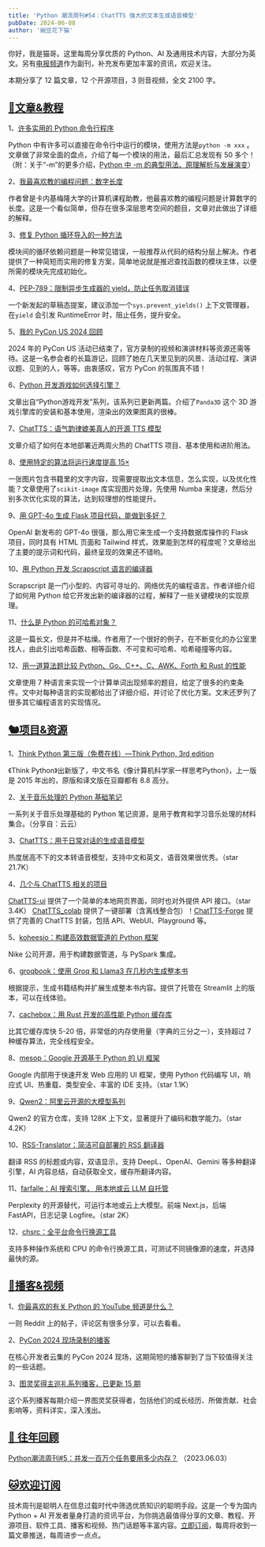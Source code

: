 ```yaml
---
title: 'Python 潮流周刊#54：ChatTTS 强大的文本生成语音模型'
pubDate: 2024-06-08
author: '豌豆花下猫'
---
```


你好，我是猫哥。这里每周分享优质的 Python、AI 及通用技术内容，大部分为英文。另有[电报频道](https://%2A%2Apythontrendingweekly/)作为副刊，补充发布更加丰富的资讯，欢迎关注。

本期分享了 12 篇文章，12 个开源项目，3 则音视频，全文  2100 字。

## [🦄文章&教程](https://xiaobot.net/p/python_weekly)

1、[许多实用的 Python 命令行程序](https://www.pythonmorsels.com/cli-tools/)

Python 中有许多可以直接在命令行中运行的模块，使用方法是`python -m xxx` 。文章做了非常全面的盘点，介绍了每一个模块的用法，最后汇总发现有 50 多个！（附：关于“-m”的更多介绍，[Python 中 -m 的典型用法、原理解析与发展演变](https://pythoncat.top/posts/2019-11-10-m)）

2、[我最喜欢教的编程问题：数字长度](https://jstrieb.github.io/posts/digit-length/)

作者曾是卡内基梅隆大学的计算机课程助教，他最喜欢教的编程问题是计算数字的长度。这是一个看似简单，但存在很多深层思考空间的题目，文章对此做出了详细的解释。

3、[修复 Python 循环导入的一种方法](https://nedbatchelder.com/blog/202405/one_way_to_fix_python_circular_imports.html)

模块间的循环依赖问题是一种常见错误，一般推荐从代码的结构分层上解决。作者提供了一种简短而实用的修复方案，简单地说就是推迟查找函数的模块主体，以便所需的模块先完成初始化。

4、[PEP-789：限制异步生成器的 yield，防止任务取消错误](https://peps.python.org/pep-0789/)

一个新发起的草稿态提案，建议添加一个`sys.prevent_yields()` 上下文管理器，在`yield` 会引发 RuntimeError 时，阻止任务，提升安全。

5、[我的 PyCon US 2024 回顾](https://katherinemichel.github.io/portfolio/pycon-us-2024-recap.html)

2024 年的 PyCon US 活动已结束了，官方录制的视频和演讲材料等资源还需等待。这是一名参会者的长篇游记，回顾了她在几天里见到的风景、活动过程、演讲议题、见到的人，等等。由衷感叹，官方 PyCon 的氛围真不错！

6、[Python 开发游戏如何选择引擎？](https://techartlife.com/gamedev/py-game/panda3d-engine-introduction)

文章出自“Python游戏开发”系列，该系列已更新两篇。介绍了`Panda3D` 这个 3D 游戏引擎库的安装和基本使用，渲染出的效果图真的很棒。

7、[ChatTTS：语气韵律媲美真人的开源 TTS 模型](https://juejin.cn/post/7374988830493868043)

文章介绍了如何在本地部署近两周火热的 ChatTTS 项目、基本使用和进阶用法。

8、[使用特定的算法将运行速度提高 15×](https://pythonspeed.com/articles/lets-optimize-median-local-threshold/)

一张图片包含书籍里的文字内容，现需要提取出文本信息，怎么实现，以及优化性能？文章使用了`scikit-image` 库实现图片处理，先使用 Numba 来提速，然后分别多次优化实现的算法，达到较理想的性能提升。

9、[用 GPT-4o 生成 Flask 项目代码，能做到多好？](https://ploomber.io/blog/gpt-4o-flask/)

OpenAI 新发布的 GPT-4o 很强，那么用它来生成一个支持数据库操作的 Flask 项目，同时具有 HTML 页面和 Tailwind 样式，效果能到怎样的程度呢？文章给出了主要的提示词和代码，最终呈现的效果还不错哟。

10、[用 Python 开发 Scrapscript 语言的编译器](https://bernsteinbear.com/blog/scrapscript-baseline)

Scrapscript 是一门小型的、内容可寻址的、网络优先的编程语言。作者详细介绍了如何用 Python 给它开发出新的编译器的过程，解释了一些关键模块的实现原理。

11、[什么是 Python 的可哈希对象？](https://www.thepythoncodingstack.com/p/wheres-william-python-hash-hashable)

这是一篇长文，但是并不枯燥。作者用了一个很好的例子，在不断变化的办公室里找人，由此引出哈希函数、相等函数、不可变和可哈希、哈希碰撞等内容。

12、[用一道算法题比较 Python、Go、C++、C、AWK、Forth 和 Rust 的性能](https://benhoyt.com/writings/count-words/)

文章使用 7 种语言来实现一个计算单词出现频率的题目，给定了很多的约束条件。文中对每种语言的实现都给出了详细介绍，并讨论了优化方案。文末还罗列了很多其它编程语言的实现情况。

## [🐿️项目&资源](https://xiaobot.net/p/python_weekly)

1、[Think Python 第三版（免费在线）—Think Python, 3rd edition](https://allendowney.github.io/ThinkPython/)

《Think Python》出新版了，中文书名《像计算机科学家一样思考Python》，上一版是 2015 年出的，原版和译文版在豆瓣都有 8.8 高分。

2、[关于音乐处理的 Python 基础笔记](https://www.audiolabs-erlangen.de/resources/MIR/FMP/C0/C0.html)

一系列关于音乐处理基础的 Python 笔记资源，是用于教育和学习音乐处理的材料集合。（分享自：云云）

3、[ChatTTS：用于日常对话的生成语音模型](https://github.com/2noise/ChatTTS)

热度居高不下的文本转语音模型，支持中文和英文，语音效果很优秀。（star 21.7K）

4、[几个与 ChatTTS 相关的项目](https://xiaobot.net/p/python_weekly)

[ChatTTS-ui](https://github.com/jianchang512/ChatTTS-ui) 提供了一个简单的本地网页界面，同时也对外提供 API 接口。（star 3.4K） [ChatTTS_colab](https://github.com/6drf21e/ChatTTS_colab) 提供了一键部署（含离线整合包）！[ChatTTS-Forge](https://github.com/lenML/ChatTTS-Forge) 提供了完善的 ChatTTS 封装，包括 API、WebUI、Playground 等。

5、[koheesio：构建高效数据管道的 Python 框架](https://github.com/Nike-Inc/koheesio)

Nike 公司开源，用于构建数据管道，与 PySpark 集成。

6、[groqbook：使用 Groq 和 Llama3 在几秒内生成整本书](https://github.com/Bklieger/groqbook)

根据提示，生成书籍结构并扩展生成整本书内容。提供了托管在 Streamlit 上的版本，可以在线体验。

7、[cachebox：用 Rust 开发的高性能 Python 缓存库](https://github.com/awolverp/cachebox)

比其它缓存库快 5-20 倍，非常低的内存使用量（字典的三分之一），支持超过 7 种缓存算法，完全线程安全。

8、[mesop：Google 开源基于 Python 的 UI 框架](https://github.com/google/mesop)

Google 内部用于快速开发 Web 应用的 UI 框架，使用 Python 代码编写 UI，响应式 UI、热重载、类型安全、丰富的 IDE 支持。（star 1.1K）

9、[Qwen2：阿里云开源的大模型系列](https://github.com/QwenLM/Qwen2)

Qwen2 的官方仓库，支持 128K 上下文，显著提升了编码和数学能力。（star 4.2K）

10、[RSS-Translator：简洁可自部署的 RSS 翻译器](https://github.com/rss-translator/RSS-Translator)

翻译 RSS 的标题或内容，双语显示，支持 DeepL、OpenAI、Gemini 等多种翻译引擎，AI 内容总结，自动获取全文，缓存所翻译内容。

11、[farfalle：AI 搜索引擎， 用本地或云 LLM 自托管](https://github.com/rashadphz/farfalle)

Perplexity 的开源替代，可运行本地或云上大模型。前端 Next.js，后端 FastAPI，日志记录 Logfire。（star 2K）

12、[chsrc：全平台命令行换源工具](https://github.com/RubyMetric/chsrc)

支持多种操作系统和 CPU 的命令行换源工具，可测试不同镜像源的速度，并选择最快的源。

## [🐢播客&视频](https://xiaobot.net/p/python_weekly)

1、[你最喜欢的有关 Python 的 YouTube 频道是什么？](https://www.reddit.com/r/learnpython/comments/1cyeyp8/what_is_your_favorite_pythonrelated_youtube/)

一则 Reddit 上的帖子，评论区有很多分享，可以去看看。

2、[PyCon 2024 现场录制的播客](https://podcasters.spotify.com/pod/show/corepy/episodes/Episode-11-Live-from-PyCon-2024-e2k75mc)

在核心开发者云集的 PyCon 2024 现场，这期简短的播客聊到了当下较值得关注的一些话题。

3、[图灵奖得主巡礼系列播客，已更新 15 期](https://liuyandong.com/archives/category/podcast)

这个系列播客每期介绍一界图灵奖获得者，包括他们的成长经历、所做贡献、社会影响等，资料详实，深入浅出。

## [🐧 往年回顾](https://xiaobot.net/p/python_weekly)

[Python潮流周刊#5：并发一百万个任务要用多少内存？](https://pythoncat.top/posts/2023-06-03-weekly5) （2023.06.03）

## [🐱欢迎订阅](https://xiaobot.net/p/python_weekly)

技术周刊是聪明人在信息过载时代中筛选优质知识的聪明手段。这是一个专为国内 Python + AI 开发者量身打造的资讯平台，为你挑选最值得分享的文章、教程、开源项目、软件工具、播客和视频、热门话题等丰富内容。[立即订阅](https://xiaobot.net/p/python_weekly)，每周将收到一篇文章推送，每周进步一点点。
